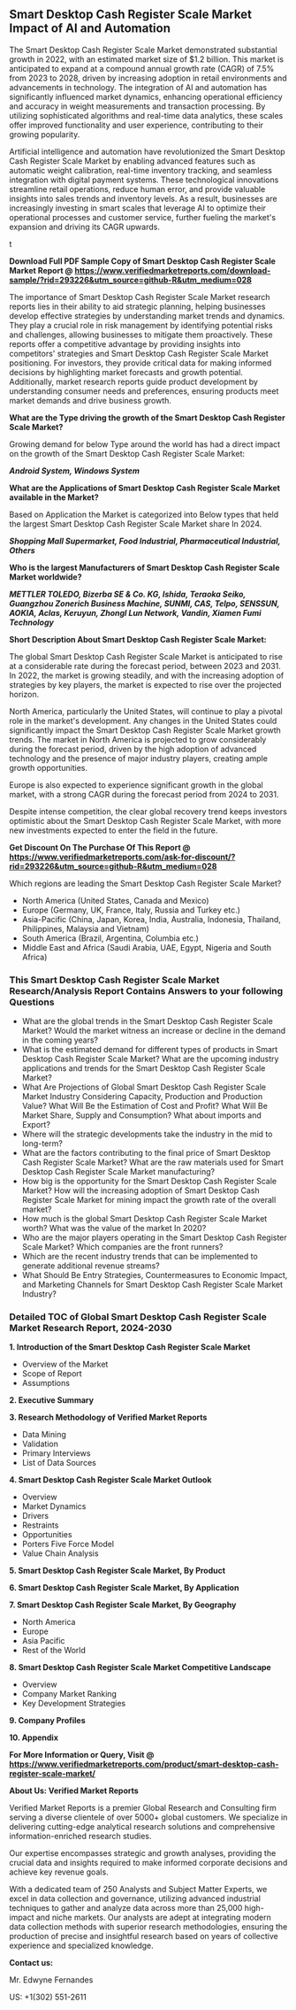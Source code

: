 <h2>Smart Desktop Cash Register Scale Market Impact of AI and Automation</h2><p>The Smart Desktop Cash Register Scale Market demonstrated substantial growth in 2022, with an estimated market size of $1.2 billion. This market is anticipated to expand at a compound annual growth rate (CAGR) of 7.5% from 2023 to 2028, driven by increasing adoption in retail environments and advancements in technology. The integration of AI and automation has significantly influenced market dynamics, enhancing operational efficiency and accuracy in weight measurements and transaction processing. By utilizing sophisticated algorithms and real-time data analytics, these scales offer improved functionality and user experience, contributing to their growing popularity.</p><p>Artificial intelligence and automation have revolutionized the Smart Desktop Cash Register Scale Market by enabling advanced features such as automatic weight calibration, real-time inventory tracking, and seamless integration with digital payment systems. These technological innovations streamline retail operations, reduce human error, and provide valuable insights into sales trends and inventory levels. As a result, businesses are increasingly investing in smart scales that leverage AI to optimize their operational processes and customer service, further fueling the market's expansion and driving its CAGR upwards.</p>t</p><p id="" class=""><strong>Download Full PDF Sample Copy of Smart Desktop Cash Register Scale Market Report @ <a href="https://www.verifiedmarketreports.com/download-sample/?rid=293226&utm_source=github-R&utm_medium=028" target="_blank">https://www.verifiedmarketreports.com/download-sample/?rid=293226&utm_source=github-R&utm_medium=028</a></strong></p><p>The importance of&nbsp;Smart Desktop Cash Register Scale Market research reports lies in their ability to aid strategic planning, helping businesses develop effective strategies by understanding market trends and dynamics. They play a crucial role in risk management by identifying potential risks and challenges, allowing businesses to mitigate them proactively. These reports offer a competitive advantage by providing insights into competitors' strategies and Smart Desktop Cash Register Scale Market positioning. For investors, they provide critical data for making informed decisions by highlighting market forecasts and growth potential. Additionally, market research reports guide product development by understanding consumer needs and preferences, ensuring products meet market demands and drive business growth.</p><p><strong>What are the&nbsp;Type driving the growth of the Smart Desktop Cash Register Scale Market?</strong></p><p id="" class="">Growing demand for below Type around the world has had a direct impact on the growth of the Smart Desktop Cash Register Scale Market:</p><em><strong>Android System, Windows System</strong></em></p><strong>What are the&nbsp;Applications&nbsp;of Smart Desktop Cash Register Scale Market available in the Market?</strong></p><p id="" class="">Based on Application the Market is categorized into Below types that held the largest Smart Desktop Cash Register Scale Market share In 2024.</p><em><strong>Shopping Mall Supermarket, Food Industrial, Pharmaceutical Industrial, Others</strong></em></p><strong>Who is the largest Manufacturers of Smart Desktop Cash Register Scale Market worldwide?</strong></p><p><em><strong>METTLER TOLEDO, Bizerba SE & Co. KG, Ishida, Teraoka Seiko, Guangzhou Zonerich Business Machine, SUNMI, CAS, Telpo, SENSSUN, AOKIA, Aclas, Keruyun, Zhongl Lun Network, Vandin, Xiamen Fumi Technology</strong></em></p><p id="" class=""><strong>Short Description About Smart Desktop Cash Register Scale Market:</strong></p><p>The global Smart Desktop Cash Register Scale Market is anticipated to rise at a considerable rate during the forecast period, between 2023 and 2031. In 2022, the market is growing steadily, and with the increasing adoption of strategies by key players, the market is expected to rise over the projected horizon.</p><p>North America, particularly the United States, will continue to play a pivotal role in the market's development. Any changes in the United States could significantly impact the Smart Desktop Cash Register Scale Market growth trends. The market in North America is projected to grow considerably during the forecast period, driven by the high adoption of advanced technology and the presence of major industry players, creating ample growth opportunities.</p><p>Europe is also expected to experience significant growth in the global market, with a strong CAGR during the forecast period from 2024 to 2031.</p><p>Despite intense competition, the clear global recovery trend keeps investors optimistic about the Smart Desktop Cash Register Scale Market, with more new investments expected to enter the field in the future.</p><p id="" class=""><strong>Get Discount On The Purchase Of This Report @ <a href="https://www.verifiedmarketreports.com/ask-for-discount/?rid=293226&utm_source=github-R&utm_medium=028" target="_blank">https://www.verifiedmarketreports.com/ask-for-discount/?rid=293226&utm_source=github-R&utm_medium=028</a></strong></p>Which regions are leading the Smart Desktop Cash Register Scale Market?</p><ul><li>North America (United States, Canada and Mexico)</li><li>Europe (Germany, UK, France, Italy, Russia and Turkey etc.)</li><li>Asia-Pacific (China, Japan, Korea, India, Australia, Indonesia, Thailand, Philippines, Malaysia and Vietnam)</li><li>South America (Brazil, Argentina, Columbia etc.)</li><li>Middle East and Africa (Saudi Arabia, UAE, Egypt, Nigeria and South Africa)</li></ul><h3 id="" class="">This Smart Desktop Cash Register Scale Market Research/Analysis Report Contains Answers to your following Questions</h3><ul><li>What are the global trends in the Smart Desktop Cash Register Scale Market? Would the market witness an increase or decline in the demand in the coming years?</li><li>What is the estimated demand for different types of products in Smart Desktop Cash Register Scale Market? What are the upcoming industry applications and trends for the Smart Desktop Cash Register Scale Market?</li><li>What Are Projections of Global Smart Desktop Cash Register Scale Market Industry Considering Capacity, Production and Production Value? What Will Be the Estimation of Cost and Profit? What Will Be Market Share, Supply and Consumption? What about imports and Export?</li><li>Where will the strategic developments take the industry in the mid to long-term?</li><li>What are the factors contributing to the final price of Smart Desktop Cash Register Scale Market? What are the raw materials used for Smart Desktop Cash Register Scale Market manufacturing?</li><li>How big is the opportunity for the Smart Desktop Cash Register Scale Market? How will the increasing adoption of Smart Desktop Cash Register Scale Market for mining impact the growth rate of the overall market?</li><li>How much is the global Smart Desktop Cash Register Scale Market worth? What was the value of the market In 2020?</li><li>Who are the major players operating in the Smart Desktop Cash Register Scale Market? Which companies are the front runners?</li><li>Which are the recent industry trends that can be implemented to generate additional revenue streams?</li><li>What Should Be Entry Strategies, Countermeasures to Economic Impact, and Marketing Channels for Smart Desktop Cash Register Scale Market Industry?</li></ul><h3 id="" class="">Detailed TOC of Global Smart Desktop Cash Register Scale Market Research Report, 2024-2030</h3><p id="" class=""><strong>1. Introduction of the Smart Desktop Cash Register Scale Market</strong></p><ul><li>Overview of the Market</li><li>Scope of Report</li><li>Assumptions</li></ul><p id="" class=""><strong>2. Executive Summary</strong></p><p id="" class=""><strong>3. Research Methodology of Verified Market Reports</strong></p><ul><li>Data Mining</li><li>Validation</li><li>Primary Interviews</li><li>List of Data Sources</li></ul><p id="" class=""><strong>4. Smart Desktop Cash Register Scale Market Outlook</strong></p><ul><li>Overview</li><li>Market Dynamics</li><li>Drivers</li><li>Restraints</li><li>Opportunities</li><li>Porters Five Force Model</li><li>Value Chain Analysis</li></ul><p id="" class=""><strong>5. Smart Desktop Cash Register Scale Market, By Product</strong></p><p id="" class=""><strong>6. Smart Desktop Cash Register Scale Market, By Application</strong></p><p id="" class=""><strong>7. Smart Desktop Cash Register Scale Market, By Geography</strong></p><ul><li>North America</li><li>Europe</li><li>Asia Pacific</li><li>Rest of the World</li></ul><p id="" class=""><strong>8. Smart Desktop Cash Register Scale Market Competitive Landscape</strong></p><ul><li>Overview</li><li>Company Market Ranking</li><li>Key Development Strategies</li></ul><p id="" class=""><strong>9. Company Profiles</strong></p><p id="" class=""><strong>10. Appendix</strong></p><p id="" class=""><strong>For More Information or Query, Visit @ <a href="https://www.verifiedmarketreports.com/product/smart-desktop-cash-register-scale-market/" target="_blank">https://www.verifiedmarketreports.com/product/smart-desktop-cash-register-scale-market/</a></strong></p><p id="" class=""><strong>About Us: Verified Market Reports</strong></p><p id="" class="">Verified Market Reports is a premier Global Research and Consulting firm serving a diverse clientele of over 5000+ global customers. We specialize in delivering cutting-edge analytical research solutions and comprehensive information-enriched research studies.</p><p id="" class="">Our expertise encompasses strategic and growth analyses, providing the crucial data and insights required to make informed corporate decisions and achieve key revenue goals.</p><p id="" class="">With a dedicated team of 250 Analysts and Subject Matter Experts, we excel in data collection and governance, utilizing advanced industrial techniques to gather and analyze data across more than 25,000 high-impact and niche markets. Our analysts are adept at integrating modern data collection methods with superior research methodologies, ensuring the production of precise and insightful research based on years of collective experience and specialized knowledge.</p><p id="" class=""><strong>Contact us:</strong></p><p id="" class="">Mr. Edwyne Fernandes</p><p id="" class="">US: +1(302) 551-2611</p>